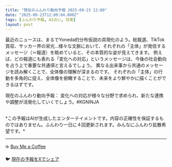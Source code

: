 ```yaml
---
title: "現在のふんわり動向予報 2025-09-23 12:00"
date: "2025-09-23T12:00:04.000Z"
tags: [ふんわり予報, AI占い, 日常]
layout: post
---
```


最近のニュースは、まるでYoneda的分布仮説の具現化のよう。総裁選、TikTok買収、サッカー界の栄光…様々な文脈において、それぞれの「主体」が発信するメッセージ（＝報道）を眺めていると、その本質的な姿が見えてきます。  例えば、どの報道にも表れる「変化への対応」というメッセージは、今後の社会動向を占う上で重要な共通項と言えるでしょう。  異なる出来事から共通のメッセージを読み解くことで、全体像の理解が深まるのです。  それぞれの「主体」の行動を多角的に捉え、全体像を俯瞰することで、未来をより鮮やかに描くことができるはずです。


現在のふんわり動向予報：
変化への対応が様々な分野で求められ、新たな連携や調整が活発化していくでしょう。#KGNINJA

<br>
*この予報はAIが生成したエンターテイメントです。内容の正確性を保証するものではありません。ふんわり一日に４回更新されます。みんなにふんわり拡散希望です。*

---
☕️ [Buy Me a Coffee](https://www.buymeacoffee.com/kgninja)

🐦 [現在の予報をXでシェア](https://twitter.com/intent/tweet?text=%E7%8F%BE%E5%9C%A8%E3%81%AE%E3%81%B5%E3%82%93%E3%82%8F%E3%82%8A%E4%BA%88%E5%A0%B1%3A%20%E3%80%8C%E6%9C%80%E8%BF%91%E3%81%AE%E3%83%8B%E3%83%A5%E3%83%BC%E3%82%B9%E3%81%AF%E3%80%81%E3%81%BE%E3%82%8B%E3%81%A7Yoneda%E7%9A%84%E5%88%86%E5%B8%83%E4%BB%AE%E8%AA%AC%E3%81%AE%E5%85%B7%E7%8F%BE%E5%8C%96%E3%81%AE%E3%82%88%E3%81%86%E3%80%82%E3%80%8D%23KGNINJA%20%E7%B6%9A%E3%81%8D%E3%81%AF%E3%83%96%E3%83%AD%E3%82%B0%E3%81%A7%EF%BC%81%F0%9F%91%87&url=https%3A%2F%2Fkg-ninja.github.io%2FFunwariyoso%2F)
